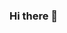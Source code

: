 ### Hi there 👋

<!--
**Genialngash/Genialngash** is a ✨ _special_ ✨ repository because its `README.md` (this file) appears on your GitHub profile.

Here are some ideas to get you started:

[![Anurag's GitHub stats](https://github-readme-stats.vercel.app/api?username=Genialngash)](https://github.com/anuraghazra/github-readme-stats)

- 🔭 I’m currently working on ...flutter
- 🌱 I’m currently learning ... Go
- 👯 I’m looking to collaborate on ... IOT
- 🤔 I’m looking for help with ...
- 💬 Ask me about ... physics
- 📫 How to reach me: ...
- 😄 Pronouns: ...Ngash E.G.H.
- ⚡ Fun fact: ... 
-->
